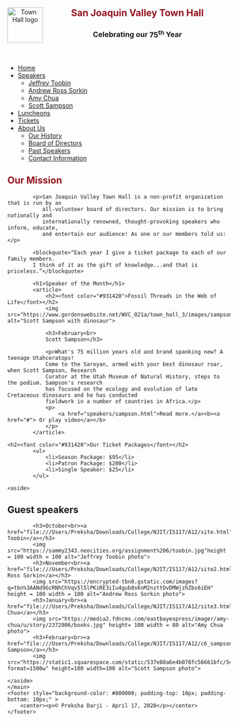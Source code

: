 <!DOCTYPE html>
<html lang="en">
    <head>
	<meta charset="utf-8">
    <meta name="viewport" content="width=device-width, initial-scale=1">
	<title>San Joaquin Valley Town Hall</title>
	<link rel="shortcut icon" href="images/favicon.ico">
	<link rel="stylesheet" href="styles/normalize.css">
	<link rel="stylesheet" href="styles/main.css">
	<link rel="stylesheet" href="styles/slicknav.css">
	<script src="https://code.jquery.com/jquery-3.2.1.min.js"></script>
	<script src="js/jquery.slicknav.min.js"></script>
	<script type="text/javascript">
		$(document).ready(function(){
			$('#nav_menu').slicknav({prependTo:"#mobile_menu"});
		});
	</script>
</head>

<body>
<header>
    <link href="A15.css" rel="stylesheet">
		<img src="https://d2vlcm61l7u1fs.cloudfront.net/media%2F4cc%2F4cc4d4e8-b4e2-4bba-9292-77d84ea62660%2FphpA2eH3B.png" alt="Town Hall logo" height="80" align=left>
		<h2><font color="#931420">San Joaquin Valley Town Hall</font></h2>
		<h3>Celebrating our <span class="shadow">75<sup>th</sup></span> Year</h3>
</header>
    
<nav id="nav_menu">
    <ul>
        <li><a href="index.html" class="current">Home</a></li>
        <li>
            <a href="#">Speakers</a>
            <ul>
                <li><a href="#">Jeffrey Toobin</a></li>
                <li><a href="#">Andrew Ross Sorkin</a></li>
                <li><a href="#">Amy Chua</a></li>
                <li><a href="#">Scott Sampson</a></li>
            </ul>
        </li>
        <li>
        <a href="#">Luncheons</a>
        </li>
        <li>
        <a href="#">Tickets</a>
        </li>
        <li class="lastitem">
        <a href="aboutus.html">About Us</a>
        <ul>
            <li>
                <a href="#">Our History</a>
            </li>
            <li>
                <a href="#">Board of Directors</a>
            </li>
                <li><a href="#">Past Speakers</a>
            </li>
            <li>
                <a href="#">Contact Information</a>
            </li>
        </ul>
    </li>
    </ul>
    </nav>
    <main>
    <section>
    <h2><font color="#931420">Our Mission</font></h2>
        
			<p>San Joaquin Valley Town Hall is a non-profit organization that is run by an 
			   all-volunteer board of directors. Our mission is to bring nationally and 
			   internationally renowned, thought-provoking speakers who inform, educate, 
			   and entertain our audience! As one or our members told us:</p>
        
			<blockquote>“Each year I give a ticket package to each of our family members. 
			I think of it as the gift of knowledge...and that is priceless.”</blockquote>
			
			<h1>Speaker of the Month</h1>
			<article>
                <h2><font color="#931420">Fossil Threads in the Web of Life</font></h2>
				<img src="https://www.gordonswebsite.net/WVC_021a/town_hall_3/images/sampson_dinosaur.jpg" alt="Scott Sampson with dinosaur">
                
				<h3>February<br>
				Scott Sampson</h3>
                
				<p>What's 75 million years old and brand spanking new? A teenage Utahceratops! 
				Come to the Saroyan, armed with your best dinosaur roar, when Scott Sampson, Research 
				Curator at the Utah Museum of Natural History, steps to the podium. Sampson's research 
				has focused on the ecology and evolution of late Cretaceous dinosaurs and he has conducted 
				fieldwork in a number of countries in Africa.</p>
				<p>
					<a href="speakers/sampson.html">Read more.</a><b><a href="#"> Or play video</a></b>
				</p>
			</article>
			
    <h2><font color="#931420">Our Ticket Packages</font></h2>
			<ul>
				<li>Season Package: $95</li>
				<li>Patron Package: $200</li>
				<li>Single Speaker: $25</li>
			</ul>

</section>
        
    <aside>
<h2>Guest speakers</h2>
			
			<h3>October<br><a href="file:///Users/Preksha/Downloads/College/NJIT/IS117/A12/site.html">Jeffrey Toobin</a></h3>
			<img src="https://sammy2343.neocities.org/assignment%206/toobin.jpg"height = 100 width = 100 alt="Jeffrey Toobin photo">
			<h3>November<br><a href="file:///Users/Preksha/Downloads/College/NJIT/IS117/A12/site2.html">Andrew Ross Sorkin</a></h3>
			<img src="https://encrypted-tbn0.gstatic.com/images?q=tbn%3AANd9GcRNhChVqv5l5lPKiRE3iIu4gub8sKnM2nzttDvDMWjzhZbs6iEH" height = 100 width = 100 alt="Andrew Ross Sorkin photo">
			<h3>January<br><a href="file:///Users/Preksha/Downloads/College/NJIT/IS117/A12/site3.html">Amy Chua</a></h3>
			<img src="https://media2.fdncms.com/eastbayexpress/imager/amy-chua/u/story/2372806/books.jpg" height= 100 width = 80 alt="Amy Chua photo">
			<h3>February<br><a href="file:///Users/Preksha/Downloads/College/NJIT/IS117/A12/c6_sampson.html">Scott Sampson</a></h3>
			<img src="https://static1.squarespace.com/static/537e88a6e4b078fc56661bfc/5436ded6e4b0e78dea90004f/55020944e4b0878db9106cfc/1494253313358/?format=1500w" height=100 width=100 alt="Scott Sampson photo">

	</aside>	
	</main>
	<footer style="background-color: #800000; padding-top: 10px; padding-bottom: 10px;" >
		<center><p>© Preksha Darji - April 17, 2020</p></center>
	</footer>

</body>
</html>
